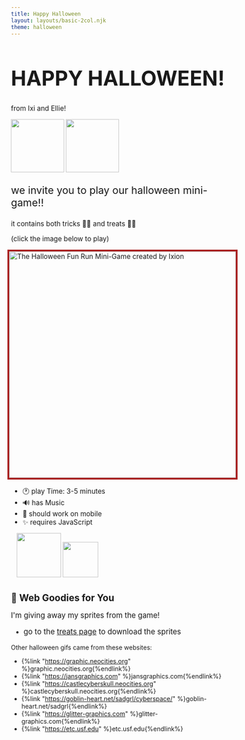 ```yaml
---
title: Happy Halloween
layout: layouts/basic-2col.njk
theme: halloween
---
```


<style>
  .halloween-title {
    font-size:3em;
  }

  .game-screenshot-container {
    display: flex;
    flex-direction: column;
    align-items: center;
  }

  .game-screenshot {
    image-rendering: pixelated;
    border: 4px solid #aa2222;
  }

  .font-big1 {
    font-size:1.1em;
  }

  .font-big2 {
    font-size:1.2em;
  }

  .font-big3 {
    font-size:1.5em;
  }

  @media only screen and (max-width: 600px) {
    .halloween-title {
      font-size:2em;
    }

    .game-screenshot {
      image-rendering: inherit;
    }
  }
</style>

<div class="text-center font-big1">

<h1 class="halloween-font halloween-title">HAPPY HALLOWEEN!</h1>

<!-- <img src="/images/web/hga.gif" alt="Happy Halloween!"> -->

from Ixi and Ellie!

<img src="/images/share/ixi-halloween-wave.gif" alt="" width=120 class="pixelart">
<img src="/images/share/ellie-halloween-wave.gif" alt="" width=120 class="pixelart">

<p class="font-big3">we invite you to play our halloween mini-game!!</p>

<p>it contains both tricks 🎃👻 and treats 🍫🍭</p>

(click the image below to play)

<div class="game-screenshot-container">
<!-- <img src="/images/common/skeleton-arm-pointing.gif" alt="" class="center"> -->
<a href="/events/2024/halloween/game/">
<img src="/images/common/halloween-fun-run-title.png" alt="The Halloween Fun Run Mini-Game created 
by Ixion" width=512 class="game-screenshot center max100">
</div>
</a>

<ul>
  <li>🕐 play Time: 3-5 minutes</li>
  <li>🔊 has Music</li>
  <li>📱 should work on mobile</li>
  <li>✨ requires JavaScript</li>
</ul>

<div>
<img src="/images/web/candlew2l.gif" alt="">
<img src="/images/web/hg7.gif" alt="">
<img src="/images/web/hg11.gif" alt="">
<img src="/images/web/globe_lightning.gif" alt="" width=100>
<img src="/images/web/bubbling-beakers.gif" alt="" width=80>
<img src="/images/web/candlew2l.gif" alt="">
</div>

<img src="/images/web/boneline.gif" alt="" class="center max100">

</div>

## 🍬 Web Goodies for You

<span class="font-big2">

I'm giving away my sprites from the game!

- go to the <a href="/events/2024/halloween/treats/">treats page</a> to download the sprites

</span>
Other halloween gifs came from these websites:

- {%link "https://graphic.neocities.org" %}graphic.neocities.org{%endlink%}
- {%link "https://jansgraphics.com" %}jansgraphics.com{%endlink%}
- {%link "https://castlecyberskull.neocities.org" %}castlecyberskull.neocities.org{%endlink%}
- {%link "https://goblin-heart.net/sadgrl/cyberspace/" %}goblin-heart.net/sadgrl{%endlink%}
- {%link "https://glitter-graphics.com" %}glitter-graphics.com{%endlink%}
- {%link "https://etc.usf.edu" %}etc.usf.edu{%endlink%}
